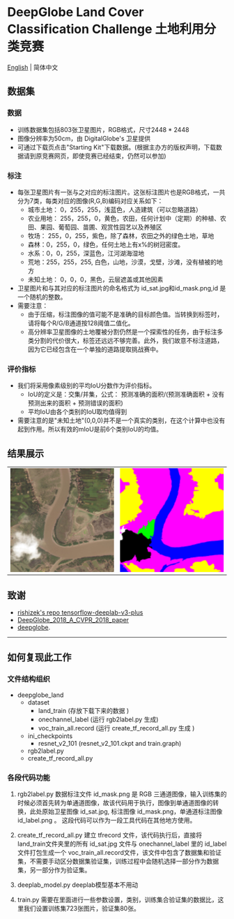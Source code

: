 # DeepGlobe Land Cover Classification Challenge 土地利用分类竞赛
 [English](https://github.com/GeneralLi95/deepglobe_land_cover_classification_with_deeplabv3plus/blob/master/readme.md) | 简体中文
## 数据集
### 数据
* 训练数据集包括803张卫星图片，RGB格式，尺寸2448 * 2448
* 图像分辨率为50cm，由 DigitalGlobe's 卫星提供
* 可通过下载页点击"Starting Kit"下载数据。(根据主办方的版权声明，下载数据请到原竞赛网页，即使竞赛已经结束，仍然可以参加)

### 标注

* 每张卫星图片有一张与之对应的标注图片。这张标注图片也是RGB格式，一共分为7类，每类对应的图像(R,G,B)编码对应关系如下：
    * 城市土地： 0，255，255，浅蓝色，人造建筑（可以忽略道路）
    * 农业用地： 255，255，0，黄色，农田，任何计划中（定期）的种植、农田、果园、葡萄园、苗圃、观赏性园艺以及养殖区
    * 牧场： 255，0，255，紫色，除了森林，农田之外的绿色土地，草地
    * 森林：0，255，0，绿色，任何土地上有x%的树冠密度。
    * 水系：0，0，255，深蓝色，江河湖海湿地
    * 荒地：255，255，255, 白色，山地，沙漠，戈壁，沙滩，没有植被的地方
    * 未知土地： 0，0，0，黑色，云层遮盖或其他因素
* 卫星图片和与其对应的标注图片的命名格式为 id_sat.jpg和id_mask.png,id 是一个随机的整数。
* 需要注意：
    * 由于压缩，标注图像的值可能不是准确的目标颜色值。当转换到标签时，请将每个R/G/B通道按128阈值二值化。
    * 高分辨率卫星图像的土地覆被分割仍然是一个探索性的任务，由于标注多类分割的代价很大，标签还远远不够完善。此外，我们故意不标注道路，因为它已经包含在一个单独的道路提取挑战赛中。

### 评价指标
* 我们将采用像素级别的平均IoU分数作为评价指标。
    * IoU的定义是：交集/并集，公式：  预测准确的面积/(预测准确面积 + 没有预测出来的面积 + 预测错误的面积)
    * 平均IoU由各个类别的IoU取均值得到
* 需要注意的是"未知土地"(0,0,0)并不是一个真实的类别，在这个计算中也没有起到作用。所以有效的mIoU是前6个类别IoU的均值。

## 结果展示
<table border=0>
<tr>
    <td>
        <img src="/img/6399_sat.jpg" border=0 margin=1 width=512>
    </td>
    <td>
        <img src="/img/6399_mask.png" border=0 margin=1 width=512>
    </td>
</tr>
</table>

## 致谢
- [rishizek's repo tensorflow-deeplab-v3-plus](https://github.com/rishizek/tensorflow-deeplab-v3-plus)
- [DeepGlobe_2018_A_CVPR_2018_paper](http://openaccess.thecvf.com/content_cvpr_2018_workshops/w4/html/Demir_DeepGlobe_2018_A_CVPR_2018_paper.html)
- [deepglobe](http://deepglobe.org/).

---
## 如何复现此工作

### 文件结构组织


* deepglobe_land
  * dataset
    * land_train  (存放下载下来的数据 )
    * onechannel_label (运行 rgb2label.py 生成)
    * voc_train_all.record (运行 create_tf_record_all.py 生成 )
  * ini_checkpoints
      * resnet_v2_101  (resnet_v2_101.ckpt and train.graph)
  * rgb2label.py
  * create_tf_record_all.py




### 各段代码功能

1. rgb2label.py 数据标注文件 id_mask.png 是 RGB 三通道图像，输入训练集的时候必须首先转为单通道图像，故该代码用于执行，图像到单通道图像的转换，此处原始卫星图像 id_sat.jpg, 标注图像 id_mask.png，单通道标注图像 id_label.png 。  这段代码可以作为一段工具代码在其他地方使用。


2. create_tf_record_all.py  建立 tfrecord 文件，该代码执行后，直接将 land_train文件夹里的所有 id_sat.jpg 文件与 onechannel_label 里的 id_label 文件打包生成一个 voc_train_all.record文件，该文件中包含了数据集和验证集，不需要手动区分数据集验证集，训练过程中会随机选择一部分作为数据集，另一部分作为验证集。

3. deeplab_model.py  deeplab模型基本不用动

4. train.py 需要在里面进行一些参数设置，类别，训练集合验证集的数据比，这里我们设置训练集723张图片，验证集80张。
